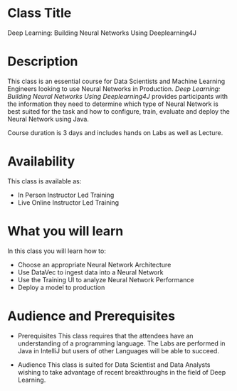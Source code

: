 # Class Title

Deep Learning: Building Neural Networks Using Deeplearning4J


# Description

This class is an essential course for Data Scientists and Machine Learning Engineers looking to use Neural Networks in Production. *Deep Learning: Building Neural Networks Using Deeplearning4J* provides participants with the information they need to determine which type of Neural Network is best suited for the task and how to configure, train, evaluate and deploy the Neural Network using Java.

Course duration is 3 days and includes hands on Labs as well as Lecture. 




# Availability

This class is available as:
* In Person Instructor Led Training
* Live Online Instructor Led Training

# What you will learn

In this class you will learn how to:
* Choose an appropriate Neural Network Architecture
* Use DataVec to ingest data into a Neural Network
* Use the Training UI to analyze Neural Network Performance
* Deploy a model to production


# Audience and Prerequisites

* Prerequisites
This class requires that the attendees have an understanding of a programming language. The Labs are performed in Java in IntelliJ but users of other Languages will be able to succeed.

* Audience
This class is suited for Data Scientist and Data Analysts wishing to take advantage of recent breakthroughs in the field of Deep Learning.


